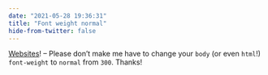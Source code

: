 ```yaml
---
date: "2021-05-28 19:36:31"
title: "Font weight normal"
hide-from-twitter: false
---
```


[Websites](https://ubuntu.com/)! – Please don’t make me have to change your `body` (or even `html`!) `font-weight` to `normal` from `300`. Thanks!
